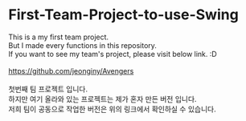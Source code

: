 # First-Team-Project-to-use-Swing
This is a my first team project.<br>
But I made every functions in this repository.<br>
If you want to see my team's project, please visit below link. :D<br><br>
https://github.com/jeonginy/Avengers
<br><br>첫번째 팀 프로젝트 입니다.<br>
하지만 여기 올라와 있는 프로젝트는 제가 혼자 만든 버전 입니다.<br>
저희 팀이 공동으로 작업한 버전은 위의 링크에서 확인하실 수 있습니다.<br>
